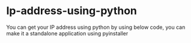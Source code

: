 # Ip-address-using-python
You can get your IP address using python by using below code, you can make it a standalone application using pyinstaller
